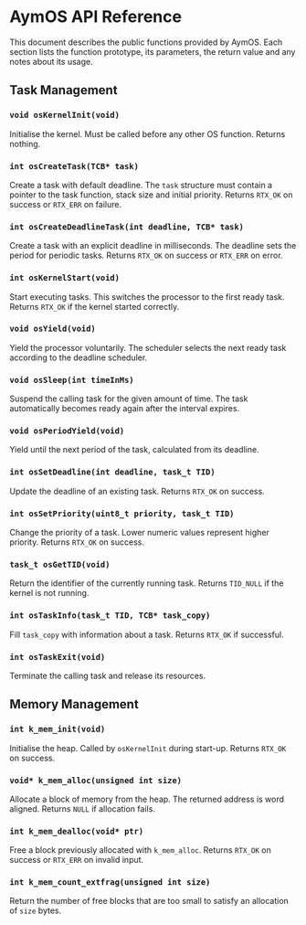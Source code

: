 # AymOS API Reference

This document describes the public functions provided by AymOS. Each section lists the function prototype, its parameters, the return value and any notes about its usage.

## Task Management

### `void osKernelInit(void)`
Initialise the kernel. Must be called before any other OS function. Returns nothing.

### `int osCreateTask(TCB* task)`
Create a task with default deadline. The `task` structure must contain a pointer to the task function, stack size and initial priority. Returns `RTX_OK` on success or `RTX_ERR` on failure.

### `int osCreateDeadlineTask(int deadline, TCB* task)`
Create a task with an explicit deadline in milliseconds. The deadline sets the period for periodic tasks. Returns `RTX_OK` on success or `RTX_ERR` on error.

### `int osKernelStart(void)`
Start executing tasks. This switches the processor to the first ready task. Returns `RTX_OK` if the kernel started correctly.

### `void osYield(void)`
Yield the processor voluntarily. The scheduler selects the next ready task according to the deadline scheduler.

### `void osSleep(int timeInMs)`
Suspend the calling task for the given amount of time. The task automatically becomes ready again after the interval expires.

### `void osPeriodYield(void)`
Yield until the next period of the task, calculated from its deadline.

### `int osSetDeadline(int deadline, task_t TID)`
Update the deadline of an existing task. Returns `RTX_OK` on success.

### `int osSetPriority(uint8_t priority, task_t TID)`
Change the priority of a task. Lower numeric values represent higher priority. Returns `RTX_OK` on success.

### `task_t osGetTID(void)`
Return the identifier of the currently running task. Returns `TID_NULL` if the kernel is not running.

### `int osTaskInfo(task_t TID, TCB* task_copy)`
Fill `task_copy` with information about a task. Returns `RTX_OK` if successful.

### `int osTaskExit(void)`
Terminate the calling task and release its resources.

## Memory Management

### `int k_mem_init(void)`
Initialise the heap. Called by `osKernelInit` during start-up. Returns `RTX_OK` on success.

### `void* k_mem_alloc(unsigned int size)`
Allocate a block of memory from the heap. The returned address is word aligned. Returns `NULL` if allocation fails.

### `int k_mem_dealloc(void* ptr)`
Free a block previously allocated with `k_mem_alloc`. Returns `RTX_OK` on success or `RTX_ERR` on invalid input.

### `int k_mem_count_extfrag(unsigned int size)`
Return the number of free blocks that are too small to satisfy an allocation of `size` bytes.

